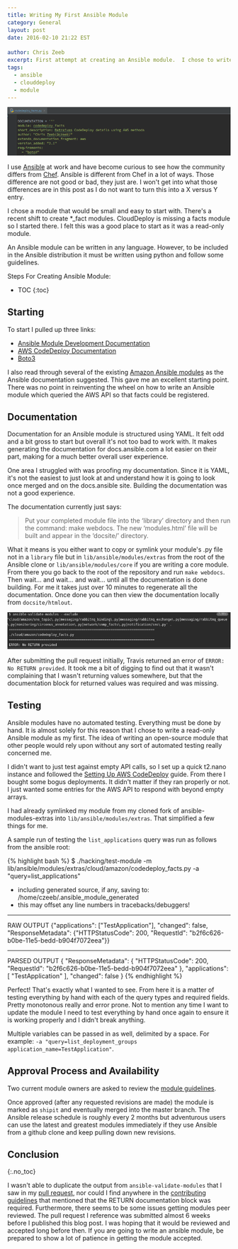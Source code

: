 ```yaml
---
title: Writing My First Ansible Module
category: General
layout: post
date: 2016-02-10 21:22 EST

author: Chris Zeeb
excerpt: First attempt at creating an Ansible module.  I chose to write it for providing facts from the AWS CloudDeploy API.
tags:
  - ansible
  - clouddeploy
  - module
---
```


![Header](/assets/my-first-ansible-module/header.png)

I use [Ansible] at work and have become curious to see how the community differs from [Chef].  Ansible is different from Chef in a lot of ways.  Those difference are not good or bad, they just are.  I won't get into what those differences are in this post as I do not want to turn this into a X versus Y entry.

I chose a module that would be small and easy to start with.  There's a recent shift to create *_fact modules.  CloudDeploy is missing a facts module so I started there.  I felt this was a good place to start as it was a read-only module.

An Ansible module can be written in any language. However, to be included in the Ansible distribution it must be written using python and follow some guidelines.

Steps For Creating Ansible Module:

* TOC
{:toc}

## Starting

To start I pulled up three links:

* [Ansible Module Development Documentation](http://docs.ansible.com/ansible/developing_modules.html)
* [AWS CodeDeploy Documentation](http://docs.aws.amazon.com/codedeploy/latest/APIReference/API_Operations.html)
* [Boto3](https://boto3.readthedocs.org/en/latest/)

I also read through several of the existing [Amazon Ansible modules](https://github.com/ansible/ansible-modules-extras/tree/devel/cloud/amazon) as the Ansible documentation suggested.  This gave me an excellent starting point.  There was no point in reinventing the wheel on how to write an Ansible module which queried the AWS API so that facts could be registered.

## Documentation

Documentation for an Ansible module is structured using YAML.  It felt odd and a bit gross to start but overall it's not too bad to work with.  It makes generating the documentation for docs.ansible.com a lot easier on their part, making for a much better overall user experience.

One area I struggled with was proofing my documentation.  Since it is YAML, it's not the easiest to just look at and understand how it is going to look once merged and on the docs.ansible site.  Building the documentation was not a good experience.

The documentation currently just says:

> Put your completed module file into the ‘library’ directory and then run the command: make webdocs. The new ‘modules.html’ file will be built and appear in the ‘docsite/’ directory.

What it means is you either want to copy or symlink your module's .py file not in a `library` file but in `lib/ansible/modules/extras` from the root of the Ansible clone or `lib/ansible/modules/core` if you are writing a core module.  From there you go back to the root of the repository and run `make webdocs`.  Then wait... and wait... and wait... until all the documentation is done building.   For me it takes just over 10 minutes to regenerate all the documentation.  Once done you can then view the documentation locally from `docsite/htmlout`.

![Travis](/assets/my-first-ansible-module/travis.png)

After submitting the pull request initially, Travis returned an error of `ERROR: No RETURN provided`.  It took me a bit of digging to find out that it wasn't complaining that I wasn't returning values somewhere, but that the documentation block for returned values was required and was missing.

## Testing

Ansible modules have no automated testing. Everything must be done by hand.  It is almost solely for this reason that I chose to write a read-only Ansible module as my first.  The idea of writing an open-source module that other people would rely upon without any sort of automated testing really concerned me.

I didn't want to just test against empty API calls, so I set up a quick t2.nano instance and followed the [Setting Up AWS CodeDeploy](http://docs.aws.amazon.com/codedeploy/latest/userguide/getting-started-setup.html) guide. From there I bought some bogus deployments.  It didn't matter if they ran properly or not.  I just wanted some entries for the AWS API to respond with beyond empty arrays.

I had already symlinked my module from my cloned fork of ansible-modules-extras into `lib/ansible/modules/extras`.  That simplified a few things for me.

A sample run of testing the `list_applications` query was run as follows from the ansible root:

{% highlight bash %}
$ ./hacking/test-module -m lib/ansible/modules/extras/cloud/amazon/codedeploy_facts.py -a "query=list_applications"
* including generated source, if any, saving to: /home/czeeb/.ansible_module_generated
* this may offset any line numbers in tracebacks/debuggers!
***********************************
RAW OUTPUT
{"applications": ["TestApplication"], "changed": false, "ResponseMetadata": {"HTTPStatusCode": 200, "RequestId": "b2f6c626-b0be-11e5-bedd-b904f7072eea"}}


***********************************
PARSED OUTPUT
{
    "ResponseMetadata": {
        "HTTPStatusCode": 200, 
        "RequestId": "b2f6c626-b0be-11e5-bedd-b904f7072eea"
    }, 
    "applications": [
        "TestApplication"
    ], 
    "changed": false
}
{% endhighlight %}

Perfect! That's exactly what I wanted to see.  From here it is a matter of testing everything by hand with each of the query types and required fields.  Pretty monotonous really and error prone.  Not to mention any time I want to update the module I need to test everything by hand once again to ensure it is working properly and I didn't break anything.

Multiple variables can be passed in as well, delimited by a space. For example: `-a "query=list_deployment_groups application_name=TestApplication"`.


## Approval Process and Availability

Two current module owners are asked to review the [module guidelines](http://docs.ansible.com/ansible/developing_modules.html#module-checklist).

Once approved (after any requested revisions are made) the module is marked as `shipit` and eventually merged into the master branch.  The Ansible release schedule is roughly every 2 months but adventurous users can use the latest and greatest modules immediately if they use Ansible from a github clone and keep pulling down new revisions.

## Conclusion
{:.no_toc}

I wasn't able to duplicate the output from `ansible-validate-modules` that I saw in my [pull request](https://github.com/ansible/ansible-modules-extras/pull/1445), nor could I find anywhere in the [contributing guidelines](https://github.com/ansible/ansible-modules-extras/blob/devel/CONTRIBUTING.md) that mentioned that the RETURN documentation block was required.  Furthermore, there seems to be some issues getting modules peer reviewed.  The pull request I reference was submitted almost 6 weeks before I published this blog post.  I was hoping that it would be reviewed and accepted long before then.  If you are going to write an ansible module, be prepared to show a lot of patience in getting the module accepted.

[ansible]: http://www.ansible.com
[chef]: https://www.chef.io

